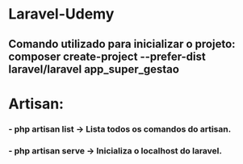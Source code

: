 # Laravel-Udemy

## Comando utilizado para inicializar o projeto: composer create-project --prefer-dist laravel/laravel app_super_gestao


# Artisan:
### - php artisan list -> Lista todos os comandos do artisan.
### - php artisan serve -> Inicializa o localhost do laravel.
